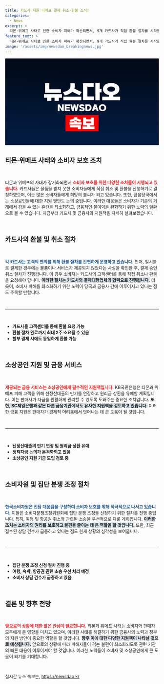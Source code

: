 ```yaml
---
title: 카드사 지원 티메프 결제 취소·환불 소식!
categories:
  - News
excerpt: >
  티몬·위메프 사태로 인한 소비자 피해가 확산되면서, 9개 카드사가 직접 환불 절차를 시작했다. 금융당국과 KB국민은행 등도 소상공인과 피해 소비자를 위해 긴급 지원 대책을 마련 중이다. 소비자와 판매자를 위한 금융사의 움직임, 그 배경을 알아보자!
feature_text: >
  티몬·위메프 사태로 인한 소비자 피해가 확산되면서, 9개 카드사가 직접 환불 절차를 시작했다. 금융당국과 KB국민은행 등도 소상공인과 피해 소비자를 위해 긴급 지원 대책을 마련 중이다. 소비자와 판매자를 위한 금융사의 움직임, 그 배경을 알아보자!
image: '/assets/img/newsdao_breakingnews.jpg'
---
```


<p><img src="/assets/img/newsdao_breakingnews.jpg" alt="implanttips 속보" /></p>

<h2 data-ke-size="size26">티몬·위메프 사태와 소비자 보호 조치</h2>

<p data-ke-size="size16">&nbsp;</p>

<p>티몬과 위메프의 사태가 장기화되면서 <b><span style="color: #ee2323;">소비자 보호를 위한 다양한 조치들이 시행되고 있습니다.</span></b> 카드사들은 물품을 받지 못한 소비자들에게 직접 취소 및 환불을 진행하기로 결정하였으며, 이는 많은 소비자들에게 희망의 불씨가 되고 있습니다. 또한, 금융당국에서는 소상공인들에 대한 지원 방안도 논의 중입니다. 이러한 대응들은 소비자가 기존의 거래에서 겪을 수 있는 혼란을 최소화하고, 금융적인 불이익을 완화하기 위한 노력의 일환으로 볼 수 있습니다. 지금부터 카드사 및 금융사의 지원책을 자세히 살펴보겠습니다.</p>

<p data-ke-size="size16">&nbsp;</p>

<h2 data-ke-size="size26">카드사의 환불 및 취소 절차</h2>

<p data-ke-size="size16">&nbsp;</p>

<p><b><span style="color: #1a5490;">각 카드사는 고객의 편의를 위해 환불 절차를 간편하게 운영하고 있습니다.</span></b> 먼저, 일시불로 결제한 경우에는 물품이나 서비스가 제공되지 않았다는 사실을 확인한 후, 결제 승인 취소 절차가 진행됩니다. 이 경우 소비자는 카드사의 고객센터를 통해 직접 취소나 환불을 요청해야 합니다. <b><span style="background-color: #21538527;">이러한 절차는 카드사와 결제대행업체의 협력으로 진행됩니다.</span></b> 더욱이, 소비자 피해를 최소화하기 위한 노력이 당국과 금융사 간에 이루어지고 있다는 점도 주목할 만합니다.</p>

<p data-ke-size="size16">&nbsp;</p>

<hr>

<p data-ke-size="size16">&nbsp;</p>

<ul>
    <li><b>카드사들 고객센터를 통해 환불 요청 가능</b></li>
    <li><b>환불 절차 완료까지 최대 2주 소요될 수 있음</b></li>
    <li><b>할부 결제 시에도 동일하게 환불 가능</b></li>
</ul>

<p data-ke-size="size16">&nbsp;</p>

<h2 data-ke-size="size26">소상공인 지원 및 금융 서비스</h2>

<p data-ke-size="size16">&nbsp;</p>

<p><b><span style="color: #ee2323;">제공되는 금융 서비스는 소상공인에게 필수적인 지원책입니다.</span></b> KB국민은행은 티몬과 위메프 피해 고객을 위해 선정산대출의 만기를 연장하고 원리금 상환을 유예할 계획입니다. 이는 판매사가 자금을 원활하게 관리할 수 있도록 도와주는 중요한 조치입니다. <b><span style="background-color: #21538527;">또한, SC제일은행과 같은 다른 금융기관에서도 유사한 지원책을 검토하고 있습니다.</span></b> 이러한 금융 지원은 판매자가 경제적 어려움에서 벗어나는 데 큰 도움이 될 것입니다. </p>

<p data-ke-size="size16">&nbsp;</p>

<hr>

<p data-ke-size="size16">&nbsp;</p>

<ul>
    <li><b>선정산대출의 만기 연장 및 원리금 상환 유예</b></li>
    <li><b>정책자금 논의가 본격화되고 있음</b></li>
    <li><b>소상공인 지원 기금 도입 검토 중</b></li>
</ul>

<p data-ke-size="size16">&nbsp;</p>

<h2 data-ke-size="size26">소비자원 및 집단 분쟁 조정 절차</h2>

<p data-ke-size="size16">&nbsp;</p>

<p><b><span style="color: #1a5490;">한국소비자원은 전담 대응팀을 구성하여 소비자 보호를 위해 적극적으로 나서고 있습니다.</span></b> 이들은 소비자분쟁조정위원회에 집단 분쟁 조정을 신청하기 위한 절차를 진행 중입니다. 특히, 여행 및 항공권 취소와 관련된 소송을 우선적으로 다룰 계획입니다. <b><span style="background-color: #21538527;">이러한 조치는 소비자의 권리를 보호하고 불편을 줄이는 데 큰 역할을 할 것입니다.</span></b> 또한, 최근 접수된 상담 건수가 급증하고 있다는 점도 현재 상황의 심각성을 보여줍니다.</p>

<p data-ke-size="size16">&nbsp;</p>

<hr>

<p data-ke-size="size16">&nbsp;</p>

<ul>
    <li><b>집단 분쟁 조정 신청 절차 진행 중</b></li>
    <li><b>여행, 숙박, 항공권 관련 소송 우선 처리 예정</b></li>
    <li><b>소비자 상담 건수가 급증하고 있음</b></li>
</ul>

<p data-ke-size="size16">&nbsp;</p>

<h2 data-ke-size="size26">결론 및 향후 전망</h2>

<p data-ke-size="size16">&nbsp;</p>

<p><b><span style="color: #ee2323;">앞으로의 상황에 대한 많은 관심이 필요합니다.</span></b> 티몬과 위메프 사태는 소비자와 판매자 모두에게 큰 영향을 미치고 있으며, 이러한 사태를 해결하기 위한 금융사의 노력과 정부의 지원 방안이 중요한 역할을 할 것입니다. <b><span style="background-color: #21538527;">향후 이에 대한 다양한 지원책이 나타날 것으로 예상됩니다.</span></b> 앞으로의 상황에 따라 피해자들이 겪는 불편이 최소화되도록 관련 기관의 빠른 대응이 이루어져야 할 것입니다. 이러한 노력들이 소비자 및 소상공인에게 큰 도움이 되기를 기대합니다. </p>

<p data-ke-size="size16">&nbsp;</p>
실시간 뉴스 속보는, <a href="https://newsdao.kr" rel="dofollow">https://newsdao.kr</a>


